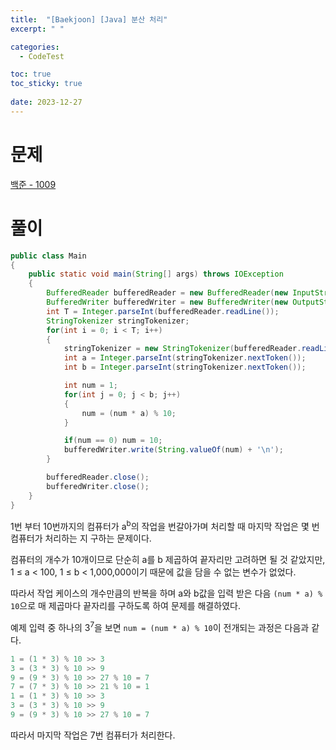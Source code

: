 ```yaml
---
title:  "[Baekjoon] [Java] 분산 처리"
excerpt: " "

categories:
  - CodeTest

toc: true
toc_sticky: true
 
date: 2023-12-27
---
```


# 문제

[백준 - 1009](https://www.acmicpc.net/problem/1009)

# 풀이

```java
public class Main 
{
    public static void main(String[] args) throws IOException 
    {
        BufferedReader bufferedReader = new BufferedReader(new InputStreamReader(System.in));
        BufferedWriter bufferedWriter = new BufferedWriter(new OutputStreamWriter(System.out));
        int T = Integer.parseInt(bufferedReader.readLine());
        StringTokenizer stringTokenizer;
        for(int i = 0; i < T; i++)
        {
            stringTokenizer = new StringTokenizer(bufferedReader.readLine());
            int a = Integer.parseInt(stringTokenizer.nextToken());
            int b = Integer.parseInt(stringTokenizer.nextToken());

            int num = 1;
            for(int j = 0; j < b; j++)
            {
                num = (num * a) % 10;
            }

            if(num == 0) num = 10;
            bufferedWriter.write(String.valueOf(num) + '\n');
        }

        bufferedReader.close();
        bufferedWriter.close();
    }
}
```

1번 부터 10번까지의 컴퓨터가 a<sup>b</sup>의 작업을 번갈아가며 처리할 때 마지막 작업은 몇 번 컴퓨터가 처리하는 지 구하는 문제이다.

컴퓨터의 개수가 10개이므로 단순히 a를 b 제곱하여 끝자리만 고려하면 될 것 같았지만, 1 ≤ a < 100, 1 ≤ b < 1,000,000이기 때문에 값을 담을 수 없는 변수가 없었다.

따라서 작업 케이스의 개수만큼의 반복을 하며 a와 b값을 입력 받은 다음 `(num * a) % 10`으로 매 제곱마다 끝자리를 구하도록 하여 문제를 해결하였다.

예제 입력 중 하나의 3<sup>7</sup>을 보면 `num = (num * a) % 10`이 전개되는 과정은 다음과 같다.

```java
1 = (1 * 3) % 10 >> 3
3 = (3 * 3) % 10 >> 9
9 = (9 * 3) % 10 >> 27 % 10 = 7
7 = (7 * 3) % 10 >> 21 % 10 = 1
1 = (1 * 3) % 10 >> 3
3 = (3 * 3) % 10 >> 9
9 = (9 * 3) % 10 >> 27 % 10 = 7
```

따라서 마지막 작업은 7번 컴퓨터가 처리한다.